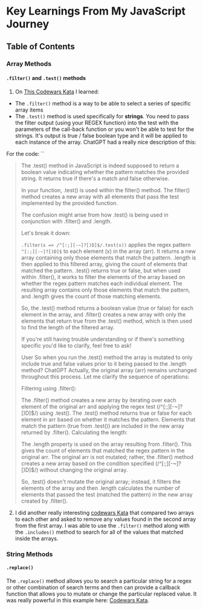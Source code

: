 # Key Learnings From My JavaScript Journey

## Table of Contents

### Array Methods

#### `.filter()` and `.test()` methods

1. On [This Codewars Kata](https://www.codewars.com/kata/583203e6eb35d7980400002a/train/javascript) I learned:

- The `.filter()` method is a way to be able to select a series of specific array items
- The `.test()` method is used specifically for **strings**. You need to pass the filter output (using your REGEX function) into the test with the parameters of the call-back function or you won't be able to test for the strings. It's output is true / false boolean type and it will be applied to each instance of the array. ChatGPT had a really nice description of this:

For the code: ``

> The .test() method in JavaScript is indeed supposed to return a boolean value indicating whether the pattern matches the provided string. It returns true if there's a match and false otherwise.
>
> In your function, .test() is used within the filter() method. The filter() method creates a new array with all elements that pass the test implemented by the provided function.
>
> The confusion might arise from how .test() is being used in conjunction with .filter() and .length.
>
> Let's break it down:
>
> `.filter(x => /^[:;][-~]?[)D]$/.test(x))` applies the regex pattern `^[:;][-~]?[)D]$` to each element (x) in the array (arr). It returns a new array containing only those elements that match the pattern.
> .length is then applied to this filtered array, giving the count of elements that matched the pattern.
> .test() returns true or false, but when used within .filter(), it works to filter the elements of the array based on whether the regex pattern matches each individual element. The resulting array contains only those elements that match the pattern, and .length gives the count of those matching elements.
>
> So, the .test() method returns a boolean value (true or false) for each element in the array, and .filter() creates a new array with only the elements that return true from the .test() method, which is then used to find the length of the filtered array.
>
> If you're still having trouble understanding or if there's something specific you'd like to clarify, feel free to ask!
>
> User
> So when you run the .test() method the array is mutated to only include true and false values prior to it being passed to the .length method?
> ChatGPT
> Actually, the original array (arr) remains unchanged throughout this process. Let me clarify the sequence of operations:
>
> Filtering using .filter():
>
> The .filter() method creates a new array by iterating over each element of the original arr and applying the regex test (/^[:;][-~]?[)D]$/) using .test().
> The .test() method returns true or false for each element in arr based on whether it matches the pattern.
> Elements that match the pattern (true from .test()) are included in the new array returned by .filter().
> Calculating the length:
>
> The .length property is used on the array resulting from .filter().
> This gives the count of elements that matched the regex pattern in the original arr.
> The original arr is not mutated; rather, the .filter() method creates a new array based on the condition specified (/^[:;][-~]?[)D]$/) without changing the original array.
>
> So, .test() doesn't mutate the original array; instead, it filters the elements of the array and then .length calculates the number of elements that passed the test (matched the pattern) in the new array created by .filter().

2. I did another really interesting [codewars Kata](https://www.codewars.com/kata/523f5d21c841566fde000009/solutions/javascript) that compared two arrays to each other and asked to remove any values found in the second array from the first array. I was able to use the `.filter()` method along with the `.includes()` method to search for all of the values that matched inside the arrays.

### String Methods

#### `.replace()`

The `.replace()` method allows you to search a particular string for a regex or other combination of search terms and then can provide a callback function that allows you to mutate or change the particular replaced value. It was really powerful in this example here: [Codewars Kata](https://www.codewars.com/kata/5208f99aee097e6552000148/solutions/javascript).
